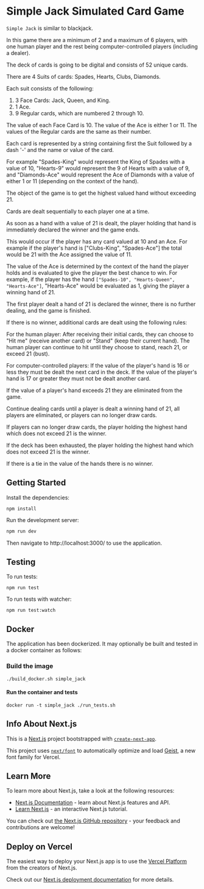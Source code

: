 # Simple Jack Simulated Card Game

`Simple Jack` is similar to blackjack.

In this game there are a minimum of 2 and a maximum of 6 players, with one human player and the rest being computer-controlled players (including a dealer).

The deck of cards is going to be digital and consists of 52 unique cards.

There are 4 Suits of cards: Spades, Hearts, Clubs, Diamonds.

Each suit consists of the following:

1. 3 Face Cards: Jack, Queen, and King.
2. 1 Ace.
3. 9 Regular cards, which are numbered 2 through 10.

The value of each Face Card is 10.
The value of the Ace is either 1 or 11.
The values of the Regular cards are the same as their number.

Each card is represented by a string containing first the Suit followed by a dash '-' and the name or value of the card.

For example "Spades-King" would represent the King of Spades with a value of 10, "Hearts-9" would represent the 9 of Hearts with a value of 9, and "Diamonds-Ace" would represent the Ace of Diamonds with a value of either 1 or 11 (depending on the context of the hand).

The object of the game is to get the highest valued hand without exceeding 21.

Cards are dealt sequentially to each player one at a time.

As soon as a hand with a value of 21 is dealt, the player holding that hand is immediately declared the winner and the game ends.

This would occur if the player has any card valued at 10 and an Ace. For example if the player's hand is ["Clubs-King", "Spades-Ace"] the total would be 21 with the Ace assigned the value of 11.

The value of the Ace is determined by the context of the hand the player holds and is evaluated to give the player the best chance to win. For example, if the player has the hand `["Spades-10", "Hearts-Queen", "Hearts-Ace"]`, "Hearts-Ace" would be evaluated as 1, giving the player a winning hand of 21.

The first player dealt a hand of 21 is declared the winner, there is no further dealing, and the game is finished.

If there is no winner, additional cards are dealt using the following rules:

For the human player: After receiving their initial cards, they can choose to "Hit me" (receive another card) or "Stand" (keep their current hand). The human player can continue to hit until they choose to stand, reach 21, or exceed 21 (bust).

For computer-controlled players: If the value of the player's hand is 16 or less they must be dealt the next card in the deck. If the value of the player's hand is 17 or greater they must not be dealt another card.

If the value of a player's hand exceeds 21 they are eliminated from the game.

Continue dealing cards until a player is dealt a winning hand of 21, all players are eliminated, or players can no longer draw cards.

If players can no longer draw cards, the player holding the highest hand which does not exceed 21 is the winner.

If the deck has been exhausted, the player holding the highest hand which does not exceed 21 is the winner.

If there is a tie in the value of the hands there is no winner.

## Getting Started

Install the dependencies:

```
npm install
```

Run the development server:

```bash
npm run dev
```

Then navigate to http://localhost:3000/ to use the application.

## Testing

To run tests:

```
npm run test
```

To run tests with watcher:

```
npm run test:watch
```

## Docker

The application has been dockerized. It may optionally be built and tested
in a docker container as follows:

### Build the image

```
./build_docker.sh simple_jack
```

#### Run the container and tests

```
docker run -t simple_jack ./run_tests.sh
```

## Info About Next.js

This is a [Next.js](https://nextjs.org) project bootstrapped with [`create-next-app`](https://nextjs.org/docs/app/api-reference/cli/create-next-app).

This project uses [`next/font`](https://nextjs.org/docs/app/building-your-application/optimizing/fonts) to automatically optimize and load [Geist](https://vercel.com/font), a new font family for Vercel.

## Learn More

To learn more about Next.js, take a look at the following resources:

- [Next.js Documentation](https://nextjs.org/docs) - learn about Next.js features and API.
- [Learn Next.js](https://nextjs.org/learn) - an interactive Next.js tutorial.

You can check out [the Next.js GitHub repository](https://github.com/vercel/next.js) - your feedback and contributions are welcome!

## Deploy on Vercel

The easiest way to deploy your Next.js app is to use the [Vercel Platform](https://vercel.com/new?utm_medium=default-template&filter=next.js&utm_source=create-next-app&utm_campaign=create-next-app-readme) from the creators of Next.js.

Check out our [Next.js deployment documentation](https://nextjs.org/docs/app/building-your-application/deploying) for more details.
